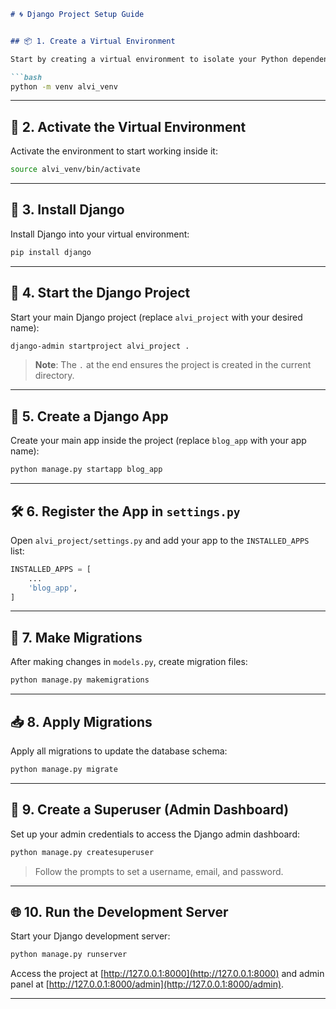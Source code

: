 
````markdown
# 🌀 Django Project Setup Guide


## 📦 1. Create a Virtual Environment

Start by creating a virtual environment to isolate your Python dependencies:

```bash
python -m venv alvi_venv
````

---

## 🔌 2. Activate the Virtual Environment

Activate the environment to start working inside it:

```bash
source alvi_venv/bin/activate
```

---

## 🧱 3. Install Django

Install Django into your virtual environment:

```bash
pip install django
```

---

## 🚀 4. Start the Django Project

Start your main Django project (replace `alvi_project` with your desired name):

```bash
django-admin startproject alvi_project .
```

> **Note**: The `.` at the end ensures the project is created in the current directory.

---

## 🧩 5. Create a Django App

Create your main app inside the project (replace `blog_app` with your app name):

```bash
python manage.py startapp blog_app
```

---

## 🛠️ 6. Register the App in `settings.py`

Open `alvi_project/settings.py` and add your app to the `INSTALLED_APPS` list:

```python
INSTALLED_APPS = [
    ...
    'blog_app',
]
```

---

## 🧬 7. Make Migrations

After making changes in `models.py`, create migration files:

```bash
python manage.py makemigrations
```

---

## 📥 8. Apply Migrations

Apply all migrations to update the database schema:

```bash
python manage.py migrate
```

---

## 🔐 9. Create a Superuser (Admin Dashboard)

Set up your admin credentials to access the Django admin dashboard:

```bash
python manage.py createsuperuser
```

> Follow the prompts to set a username, email, and password.

---

## 🌐 10. Run the Development Server

Start your Django development server:

```bash
python manage.py runserver
```

Access the project at [http://127.0.0.1:8000](http://127.0.0.1:8000) and admin panel at [http://127.0.0.1:8000/admin](http://127.0.0.1:8000/admin).

---
